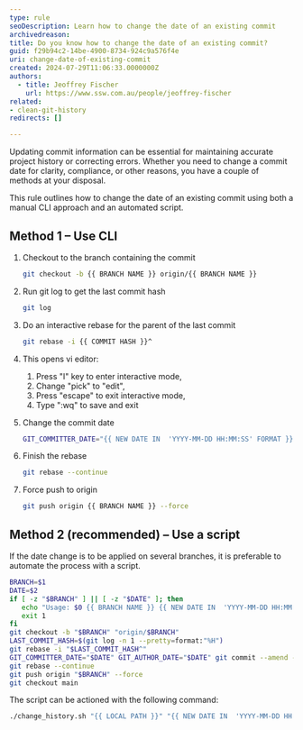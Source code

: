 ```yaml
---
type: rule
seoDescription: Learn how to change the date of an existing commit
archivedreason: 
title: Do you know how to change the date of an existing commit?
guid: f29b94c2-14be-4900-8734-924c9a576f4e
uri: change-date-of-existing-commit
created: 2024-07-29T11:06:33.0000000Z
authors:
  - title: Jeoffrey Fischer
    url: https://www.ssw.com.au/people/jeoffrey-fischer
related:
- clean-git-history
redirects: []

---
```


Updating commit information can be essential for maintaining accurate project history or correcting errors. Whether you need to change a commit date for clarity, compliance, or other reasons, you have a couple of methods at your disposal.

This rule outlines how to change the date of an existing commit using both a manual CLI approach and an automated script.

<!--endintro-->

## Method 1 – Use CLI

1. Checkout to the branch containing the commit

    ```bash
    git checkout -b {{ BRANCH NAME }} origin/{{ BRANCH NAME }}
    ```

2. Run git log to get the last commit hash
  
    ```bash
    git log
    ```

3. Do an interactive rebase for the parent of the last commit
  
    ```bash
    git rebase -i {{ COMMIT HASH }}^
    ```

4. This opens vi editor:

    1. Press "I" key to enter interactive mode,
    2. Change "pick" to "edit",
    3. Press "escape" to exit interactive mode,
    4. Type ":wq" to save and exit

5. Change the commit date
  
    ``` bash
    GIT_COMMITTER_DATE="{{ NEW DATE IN  'YYYY-MM-DD HH:MM:SS' FORMAT }}" GIT_AUTHOR_DATE="{{ NEW DATE IN  'YYYY-MM-DD HH:MM:SS' FORMAT }}" git commit --amend --no-edit
    ```

6. Finish the rebase

    ```bash
    git rebase --continue
    ```

7. Force push to origin

    ```bash
    git push origin {{ BRANCH NAME }} --force
    ```

## Method 2 (recommended) – Use a script

If the date change is to be applied on several branches, it is preferable to automate the process with a script.

```bash
BRANCH=$1
DATE=$2
if [ -z "$BRANCH" ] || [ -z "$DATE" ]; then
   echo "Usage: $0 {{ BRANCH NAME }} {{ NEW DATE IN  'YYYY-MM-DD HH:MM:SS' FORMAT }}"
   exit 1
fi
git checkout -b "$BRANCH" "origin/$BRANCH"
LAST_COMMIT_HASH=$(git log -n 1 --pretty=format:"%H")  
git rebase -i "$LAST_COMMIT_HASH^"
GIT_COMMITTER_DATE="$DATE" GIT_AUTHOR_DATE="$DATE" git commit --amend --no-edit
git rebase --continue
git push origin "$BRANCH" --force
git checkout main
```

The script can be actioned with the following command:

```bash
./change_history.sh "{{ LOCAL PATH }}" "{{ NEW DATE IN  'YYYY-MM-DD HH:MM:SS' FORMAT }}"
```
